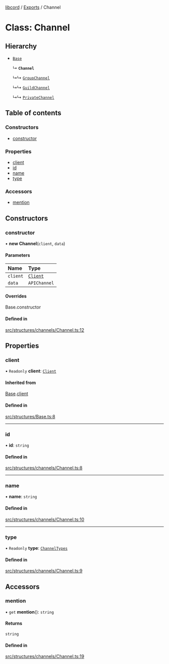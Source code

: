 [libcord](../README.md) / [Exports](../modules.md) / Channel

# Class: Channel

## Hierarchy

- [`Base`](Base.md)

  ↳ **`Channel`**

  ↳↳ [`GroupChannel`](GroupChannel.md)

  ↳↳ [`GuildChannel`](GuildChannel.md)

  ↳↳ [`PrivateChannel`](PrivateChannel.md)

## Table of contents

### Constructors

- [constructor](Channel.md#constructor)

### Properties

- [client](Channel.md#client)
- [id](Channel.md#id)
- [name](Channel.md#name)
- [type](Channel.md#type)

### Accessors

- [mention](Channel.md#mention)

## Constructors

### constructor

• **new Channel**(`client`, `data`)

#### Parameters

| Name | Type |
| :------ | :------ |
| `client` | [`Client`](Client.md) |
| `data` | `APIChannel` |

#### Overrides

Base.constructor

#### Defined in

[src/structures/channels/Channel.ts:12](https://github.com/Libcord/libcord/blob/f2b4cca/src/structures/channels/Channel.ts#L12)

## Properties

### client

• `Readonly` **client**: [`Client`](Client.md)

#### Inherited from

[Base](Base.md).[client](Base.md#client)

#### Defined in

[src/structures/Base.ts:8](https://github.com/Libcord/libcord/blob/f2b4cca/src/structures/Base.ts#L8)

___

### id

• **id**: `string`

#### Defined in

[src/structures/channels/Channel.ts:8](https://github.com/Libcord/libcord/blob/f2b4cca/src/structures/channels/Channel.ts#L8)

___

### name

• **name**: `string`

#### Defined in

[src/structures/channels/Channel.ts:10](https://github.com/Libcord/libcord/blob/f2b4cca/src/structures/channels/Channel.ts#L10)

___

### type

• `Readonly` **type**: [`ChannelTypes`](../enums/ChannelTypes.md)

#### Defined in

[src/structures/channels/Channel.ts:9](https://github.com/Libcord/libcord/blob/f2b4cca/src/structures/channels/Channel.ts#L9)

## Accessors

### mention

• `get` **mention**(): `string`

#### Returns

`string`

#### Defined in

[src/structures/channels/Channel.ts:19](https://github.com/Libcord/libcord/blob/f2b4cca/src/structures/channels/Channel.ts#L19)
